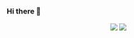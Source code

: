 ### Hi there 👋

<p align="center">
  <img align="center" src="https://github-readme-stats.vercel.app/api?username=pascalprecht&show_icons=true&title_color=63cda9&icon_color=63cda9"/>
  <img align="center" src="https://github-readme-stats.vercel.app/api/top-langs/?username=pascalprecht&layout=compact&title_color=63cda9&hide=html"/>
</p>
